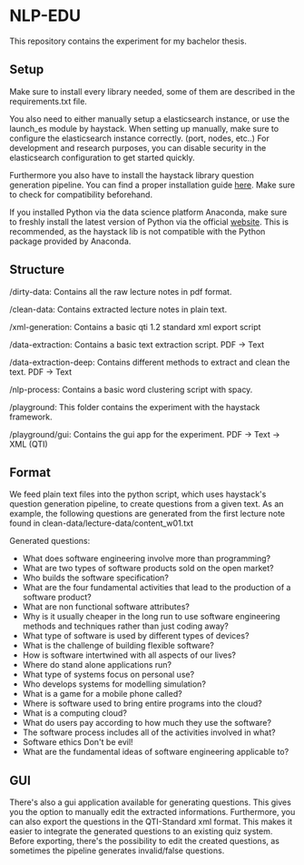 # NLP-EDU

This repository contains the experiment for my bachelor thesis.

## Setup

Make sure to install every library needed, some of them are described in the requirements.txt file.

You also need to either manually setup a elasticsearch instance, or use the launch_es module by haystack. When setting up manually, make sure to configure the elasticsearch instance correctly. (port, nodes, etc..)
For development and research purposes, you can disable security in the elasticsearch configuration to get started quickly.

Furthermore you also have to install the haystack library question generation pipeline.
You can find a proper installation guide [here](https://docs.haystack.deepset.ai/docs/installation). Make sure to check for compatibility beforehand.

If you installed Python via the data science platform Anaconda, make sure to freshly install the latest version of Python via the official [website](https://www.python.org/downloads/). This is recommended, as the haystack lib is not compatible with the Python package provided by Anaconda.

## Structure

/dirty-data: Contains all the raw lecture notes in pdf format.

/clean-data: Contains extracted lecture notes in plain text.

/xml-generation: Contains a basic qti 1.2 standard xml export script

/data-extraction: Contains a basic text extraction script. PDF -> Text

/data-extraction-deep: Contains different methods to extract and clean the text. PDF -> Text

/nlp-process: Contains a basic word clustering script with spacy.

/playground: This folder contains the experiment with the haystack framework. 

/playground/gui: Contains the gui app for the experiment. PDF -> Text -> XML (QTI)


## Format

We feed plain text files into the python script, which uses haystack's question generation pipeline, to create questions from a given text. As an example, the following questions are generated from the first lecture note found in clean-data/lecture-data/content_w01.txt

Generated questions:

- What does software engineering involve more than programming?
- What are two types of software products sold on the open market?
- Who builds the software specification?
- What are the four fundamental activities that lead to the production of a software product?
- What are non functional software attributes?
- Why is it usually cheaper in the long run to use software engineering methods and techniques rather than just coding away?
- What type of software is used by different types of devices?
- What is the challenge of building flexible software?
- How is software intertwined with all aspects of our lives?
- Where do stand alone applications run?
- What type of systems focus on personal use?
- Who develops systems for modelling simulation?
- What is a game for a mobile phone called?
- Where is software used to bring entire programs into the cloud?
- What is a computing cloud?
- What do users pay according to how much they use the software?
- The software process includes all of the activities involved in what?
- Software ethics Don't be evil!
- What are the fundamental ideas of software engineering applicable to?

## GUI

There's also a gui application available for generating questions. This gives you the option to manually edit the extracted informations. Furthermore, you can also export the questions in the QTI-Standard xml format. This makes it easier to integrate the generated questions to an existing quiz system. Before exporting, there's the possibility to edit the created questions, as sometimes the pipeline generates invalid/false questions.
